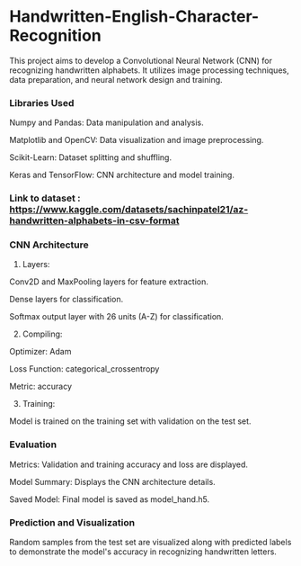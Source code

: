 # Handwritten-English-Character-Recognition

This project aims to develop a Convolutional Neural Network (CNN) for recognizing handwritten alphabets. It utilizes image processing techniques, data preparation, and neural network design and training.

### Libraries Used

Numpy and Pandas: Data manipulation and analysis.

Matplotlib and OpenCV: Data visualization and image preprocessing.

Scikit-Learn: Dataset splitting and shuffling.

Keras and TensorFlow: CNN architecture and model training.

### Link to dataset : https://www.kaggle.com/datasets/sachinpatel21/az-handwritten-alphabets-in-csv-format

### CNN Architecture

1. Layers:

Conv2D and MaxPooling layers for feature extraction.

Dense layers for classification.

Softmax output layer with 26 units (A-Z) for classification.



2. Compiling:

Optimizer: Adam

Loss Function: categorical_crossentropy

Metric: accuracy



3. Training:

Model is trained on the training set with validation on the test set.

### Evaluation

Metrics: Validation and training accuracy and loss are displayed.

Model Summary: Displays the CNN architecture details.

Saved Model: Final model is saved as model_hand.h5.


### Prediction and Visualization

Random samples from the test set are visualized along with predicted labels to demonstrate the model's accuracy in recognizing handwritten letters.
